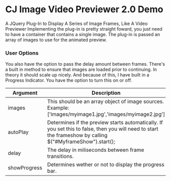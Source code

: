 CJ Image Video Previewer 2.0 Demo
=======================

A JQuery Plug-In to Display A Series of Image Frames, Like A Video Previewer
Implementing the plug-in is pretty straight foward, you just need to have a container that contains a single image. The plug-in is passed an array of images to use for the animated preview.


### User Options ###

You also have the option to pass the delay amount between frames. There's a built in method to ensure that images are loaded prior to continuing. In theory it should scale up nicely. And because of this, I have built in a Progress Indicator. You have the option to turn this on or off.

| Argument     | Description                                                                                                                                                | Default   |
| ------------ | ---------------------------------------------------------------------------------------------------------------------------------------------------------- | --------- |
| images       | This should be an array object of image sources. Example: ['images/myimage1.jpg','images/myimage2.jpg']                                                    | []        |
| autoPlay     | Determines if the preview starts automatically. If you set this to false, then you will need to start the frameshow by calling $("#MyframeShow").start();  | false     |
| delay        | The delay in miliseconds between frame transitions.                                                                                                        | 450       |
| showProgress | Determines wether or not to display the progress bar.                                                                                                      | true      |